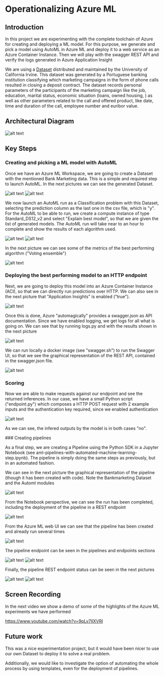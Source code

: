 # Operationalizing Azure ML

## Introduction

In this project we are experimenting with the complete toolchain of Azure for creating and deploying a ML model. For this purpose, we generate and pick a model using AutoML in Azure ML and deploy it to a web service as an Azure Container Instance. Then we will play with the swagger REST API and verify the logs generated in Azure Application Insight

We are using a [Dataset](https://archive.ics.uci.edu/ml/datasets/Bank+Marketing) distributed and maintained by the University of California Irvine. This dataset was generated by a Portuguese banking institution classifying which marketing campaigns in the form of phone calls resulted in closing a deposit contract. The dataset records personal parameters of the participants of the marketing campaign like the job, education, marital status, economic situation (loans, owned housing, ) as well as other parameters related to the call and offered product, like date, time and duration of the call, employee number and euribor value.

## Architectural Diagram

![alt text](Overview_diagram.png "Overview Diagram")


## Key Steps

### Creating and picking a ML model with AutoML

Once we have an Azure ML Workspace, we are going to create a Dataset with the mentioned Bank Marketing data. This is a simple and required step to launch AutoML. In the next pictures we can see the generated Dataset.

![alt text](Screenshots/Dataset_uploaded.png "Dataset uploaded")
![alt text](Screenshots/Dataset_uploaded%202.png "Dataset uploaded")

We now launch an AutoML run as a Classification problem with this Dataset, selecting the prediction column as the last one in the csv file, which is "y". For the AutoML to be able to run, we create a compute instance of type Standard_DS12_v2 and select "Explain best model", so that we are given the list of generated models. The AutoML run will take near to an hour to complete and show the results of each algorithm used.

![alt text](Screenshots/AutoML_complete.png "AutoML complete")
![alt text](Screenshots/AutoML_BestAlgos.png "AutoML best algorithms")

In the next picture we can see some of the metrics of the best performing algorithm ("Voting ensemble")

![alt text](Screenshots/Best_algo.png "Best algorithm")

### Deploying the best performing model to an HTTP endpoint

Next, we are going to deploy this model into an Azure Container Instance (ACI), so that we can directly run predictions over HTTP. We can also see in the next picture that "Application Insights" is enabled ("true").

![alt text](Screenshots/Deployed_model.png "Deployed model")

Once this is done, Azure "automagically" provides a swagger.json as API documentation. Since we have enabled logging, we get logs for all what is going on. We can see that by running logs.py and with the results shown in the next picture

![alt text](Screenshots/logs.png "Endpoint logs")

We can run locally a docker image (see "swagger.sh") to run the Swagger UI, so that we see the graphical representation of the REST API, contained in the swagger.json file.

![alt text](Screenshots/swagger.png "Swagger UI")

### Scoring

Now we are able to make requests against our endpoint and see the returned inferences. In our case, we have a small Python script ("endpoint.py") which composes a HTTP POST request with 2 example inputs and the authentication key required, since we enabled authentication

![alt text](Screenshots/scoring.png "Scoring")

As we can see, the infered outputs by the model is in both cases "no".

### Creating pipelines

As a final step, we are creating a Pipeline using the Python SDK in a Jupyter Notebook (see aml-pipelines-with-automated-machine-learning-step.ipynb). The pipeline is simply doing the same steps as previously, but in an automated fashion.

We can see in the next picture the graphical representation of the pipeline (though it has been created with code). Note the Bankmarketing Dataset and the Automl modules

![alt text](Screenshots/pipeline.png "Pipeline")

From the Notebook perspective, we can see the run has been completed, including the deployment of the pipeline in a REST endpoint

![alt text](Screenshots/Notebook.png "Pipeline notebook")

From the Azure ML web UI we can see that the pipeline has been created and already run several times

![alt text](Screenshots/pipeline-runs.png "Pipeline runs")

The pipeline endpoint can be seen in the pipelines and endpoints sections

![alt text](Screenshots/pipeline-endpoint.png "Pipeline endpoint")
![alt text](Screenshots/pipeline-endpoint2.png "Pipeline endpoint")

Finally, the pipeline REST endpoint status can be seen in the next pictures

![alt text](Screenshots/pipeline-rest.png "Pipeline REST endpoint status")
![alt text](Screenshots/pipeline-endpoint-overview.png "Pipeline REST endpoint status")


## Screen Recording

In the next video we show a demo of some of the highlights of the Azure ML experiments we have performed

https://www.youtube.com/watch?v=9pLv7IlXVRI

## Future work
This was a nice experimentation project, but it would have been nicer to use our own Dataset to deploy it to solve a real problem.

Additionally, we would like to investigate the option of automating the whole process by using templates, even for the deployment of pipelines.